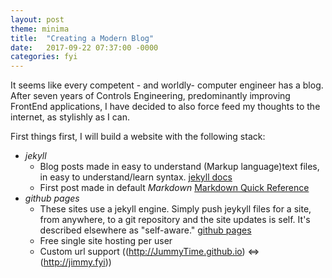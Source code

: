 ```yaml
---
layout: post
theme: minima
title:  "Creating a Modern Blog"
date:   2017-09-22 07:37:00 -0000
categories: fyi
---
```

It seems like every competent - and worldly- computer engineer has a blog. After seven years of Controls Engineering, predominantly improving FrontEnd applications, I have decided to also force feed my thoughts to the internet, as stylishly as I can.

First things first,  I will build a website with the following stack:
- *jekyll*
  - Blog posts made in easy to understand (Markup language)text files, in easy to understand/learn syntax. [jekyll docs][jekyll-docs]
  - First post made in default *Markdown* [Markdown Quick Reference][Markdown-qr]
- *github pages*
  - These sites use a jekyll engine. Simply push jeykyll files for a site, from anywhere, to a git repository and the site updates is self. It's described elsewhere as "self-aware." [github pages][github-pages]
  - Free single site hosting per user
  - Custom url support ((http://JummyTime.github.io) <=> (http://jimmy.fyi))

[jekyll-docs]: https://jekyllrb.com/docs/home
[Markdown-qr]: https://github.com/adam-p/markdown-here/wiki/Markdown-Cheatsheet
[github-pages]:https://pages.github.com/
